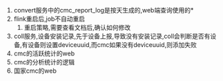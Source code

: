 1. convert服务中的cmc_report_log是按天生成的,web端查询使用的*
2. flink重启后,job不自动重启
	1. 重启策略,需要查看文档后,确认如何修改
3. coll服务,设备安装记录,先于设备上报,导致没有安装记录,coll会判断是否有设备,有设备则设置deviceuuid,而cmc如果没有deviceuuid,则添加失败
4. cmc的活跃统计的web
5. cmc的分析统计的逻辑
6. 国家cmc的web